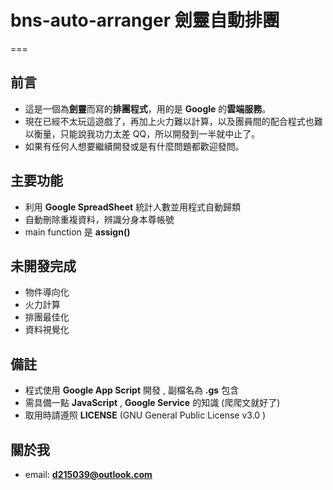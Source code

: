 #	bns-auto-arranger 劍靈自動排團
===
##	前言
-	這是一個為**劍靈**而寫的**排團程式**，用的是 **Google** 的**雲端服務**。
-	現在已經不太玩這遊戲了，再加上火力難以計算，以及團員間的配合程式也難以衡量，只能說我功力太差 QQ，所以開發到一半就中止了。
-	如果有任何人想要繼續開發或是有什麼問題都歡迎發問。

##	主要功能
-	利用 **Google SpreadSheet** 統計人數並用程式自動歸類
-	自動刪除重複資料，辨識分身本尊帳號
-	main function 是 **assign()**

##	未開發完成
-	物件導向化
-	火力計算
-	排團最佳化
-	資料視覺化

##	備註
-	程式使用 **Google App Script** 開發 , 副檔名為 **.gs** 包含
-	需具備一點 **JavaScript** , **Google Service** 的知識 (爬爬文就好了)
-	取用時請遵照 **LICENSE** (GNU General Public License v3.0	)
 
##	關於我
-	email: **d215039@outlook.com**
